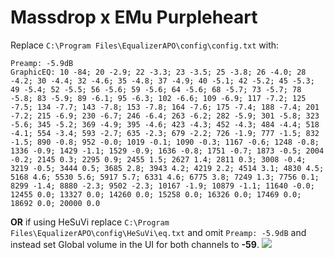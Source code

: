 # Massdrop x EMu Purpleheart
Replace `C:\Program Files\EqualizerAPO\config\config.txt` with:
```
Preamp: -5.9dB
GraphicEQ: 10 -84; 20 -2.9; 22 -3.3; 23 -3.5; 25 -3.8; 26 -4.0; 28 -4.2; 30 -4.4; 32 -4.6; 35 -4.8; 37 -4.9; 40 -5.1; 42 -5.2; 45 -5.3; 49 -5.4; 52 -5.5; 56 -5.6; 59 -5.6; 64 -5.6; 68 -5.7; 73 -5.7; 78 -5.8; 83 -5.9; 89 -6.1; 95 -6.3; 102 -6.6; 109 -6.9; 117 -7.2; 125 -7.5; 134 -7.7; 143 -7.8; 153 -7.8; 164 -7.6; 175 -7.4; 188 -7.4; 201 -7.2; 215 -6.9; 230 -6.7; 246 -6.4; 263 -6.2; 282 -5.9; 301 -5.8; 323 -5.6; 345 -5.2; 369 -4.9; 395 -4.6; 423 -4.3; 452 -4.3; 484 -4.4; 518 -4.1; 554 -3.4; 593 -2.7; 635 -2.3; 679 -2.2; 726 -1.9; 777 -1.5; 832 -1.5; 890 -0.8; 952 -0.0; 1019 -0.1; 1090 -0.3; 1167 -0.6; 1248 -0.8; 1336 -0.9; 1429 -1.1; 1529 -0.9; 1636 -0.8; 1751 -0.7; 1873 -0.5; 2004 -0.2; 2145 0.3; 2295 0.9; 2455 1.5; 2627 1.4; 2811 0.3; 3008 -0.4; 3219 -0.5; 3444 0.5; 3685 2.8; 3943 4.2; 4219 2.2; 4514 3.1; 4830 4.5; 5168 4.6; 5530 5.6; 5917 5.7; 6331 4.6; 6775 3.8; 7249 1.3; 7756 0.1; 8299 -1.4; 8880 -2.3; 9502 -2.3; 10167 -1.9; 10879 -1.1; 11640 -0.0; 12455 0.0; 13327 0.0; 14260 0.0; 15258 0.0; 16326 0.0; 17469 0.0; 18692 0.0; 20000 0.0
```
**OR** if using HeSuVi replace `C:\Program Files\EqualizerAPO\config\HeSuVi\eq.txt` and omit `Preamp: -5.9dB` and instead set Global volume in the UI for both channels to **-59**.
![](https://raw.githubusercontent.com/jaakkopasanen/AutoEq/master/results/Innerfidelity%202017/innerfidelity/onear/Massdrop%20x%20EMu%20Purpleheart/Massdrop%20x%20EMu%20Purpleheart.png)